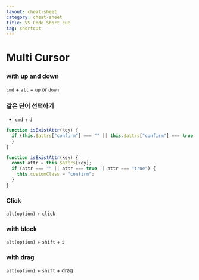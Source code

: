 ```yaml
---
layout: cheat-sheet
category: cheat-sheet
title: VS Code Short cut
tag: shortcut
---
```


# Multi Cursor

### with up and down

`cmd` + `alt` + `up` or `down`

### 같은 단어 선택하기

- `cmd` + `d`

```js
function isExistAttr(key) {
  if (this.$attrs["confirm"] === "" || this.$attrs["confirm"] === true || this.$attrs["confirm"] === "true") {
  }
}
```

```js
function isExistAttr(key) {
  const attr = this.$attrs[key];
  if (attr === "" || attr === true || attr === "true") {
    this.customClass = "confirm";
  }
}
```

### Click

`alt(option)` + `click`

### with block

`alt(option)` + `shift` + `i`

### with drag

`alt(option)` + `shift` + drag
